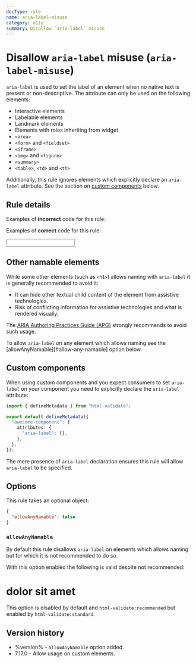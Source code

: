 ```yaml
---
docType: rule
name: aria-label-misuse
category: a11y
summary: Disallow `aria-label` misuse
---
```


# Disallow `aria-label` misuse (`aria-label-misuse`)

`aria-label` is used to set the label of an element when no native text is present or non-descriptive.
The attribute can only be used on the following elements:

- Interactive elements
- Labelable elements
- Landmark elements
- Elements with roles inheriting from widget
- `<area>`
- `<form>` and `<fieldset>`
- `<iframe>`
- `<img>` and `<figure>`
- `<summary>`
- `<table>`, `<td>` and `<th>`

Additionally, this rule ignores elements which explicitly declare an `aria-label` attribute.
See the section on [custom components](#custom-components) below.

## Rule details

Examples of **incorrect** code for this rule:

<validate name="incorrect" rules="aria-label-misuse">
    <input type="hidden" aria-label="foobar">
</validate>

Examples of **correct** code for this rule:

<validate name="correct" rules="aria-label-misuse">
    <input type="text" aria-label="foobar">
</validate>

## Other namable elements

While some other elements (such as `<h1>`) allows naming with `aria-label` it is generally recommended to avoid it:

- It can hide other textual child content of the element from assistive technologies.
- Risk of conflicting information for assistive technologies and what is rendered visually.

The [ARIA Authoring Practices Guide (APG)][apg] strongly recommends to avoid such usage.

To allow `aria-label` on any element which allows naming see the [allowAnyNamable][#allow-any-namable] option below.

[apg]: https://www.w3.org/WAI/ARIA/apg/practices/names-and-descriptions/

## Custom components

When using custom components and you expect consumers to set `aria-label` on your component you need to explicitly declare the `aria-label` attribute:

```ts
import { defineMetadata } from "html-validate";

export default defineMetadata({
  "awesome-component": {
    attributes: {
      "aria-label": {},
    },
  },
});
```

The mere presence of `aria-label` declaration ensures this rule will allow `aria-label` to be specified.

## Options

This rule takes an optional object:

```json
{
  "allowAnyNamable": false
}
```

### `allowAnyNamable`

By default this rule disallows `aria-label` on elements which allows naming but for which it is not recommended to do so.

With this option enabled the following is valid despite not recommended:

<validate name="any-namable" rules="aria-label-misuse" aria-label-misuse='{"allowAnyNamable": true}'>
	<h1 aria-label="Lorem ipsum">dolor sit amet</h1>
</validate>

This option is disabled by default and `html-validate:recommended` but enabled by `html-validate:standard`.

## Version history

- %version% - `allowAnyNamable` option added.
- 7.17.0 - Allow usage on custom elements.
